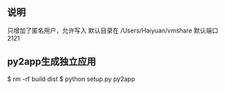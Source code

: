 ## 说明

只增加了匿名用户，允许写入
默认目录在 /Users/Haiyuan/vmshare
默认端口 2121


## py2app生成独立应用
$ rm -rf build dist
$ python setup.py py2app

